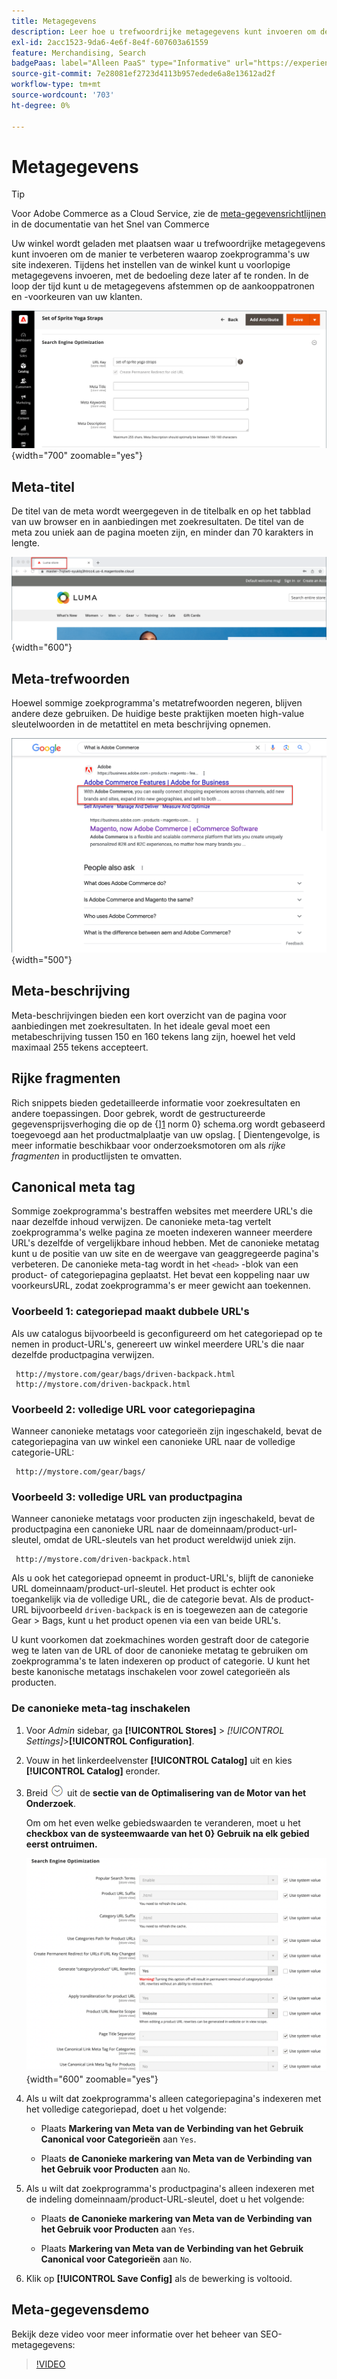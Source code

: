 ```yaml
---
title: Metagegevens
description: Leer hoe u trefwoordrijke metagegevens kunt invoeren om de manier te verbeteren waarop zoekprogramma's uw Commerce-site indexeren.
exl-id: 2acc1523-9da6-4e6f-8e4f-607603a61559
feature: Merchandising, Search
badgePaas: label="Alleen PaaS" type="Informative" url="https://experienceleague.adobe.com/en/docs/commerce/user-guides/product-solutions" tooltip="Is alleen van toepassing op Adobe Commerce op Cloud-projecten (door Adobe beheerde PaaS-infrastructuur) en op projecten in het veld."
source-git-commit: 7e28081ef2723d4113b957edede6a8e13612ad2f
workflow-type: tm+mt
source-wordcount: '703'
ht-degree: 0%

---
```


# Metagegevens

>[!TIP]
>
>Voor Adobe Commerce as a Cloud Service, zie de [ meta-gegevensrichtlijnen ](https://experienceleague.adobe.com/developer/commerce/storefront/setup/seo/metadata/) in de documentatie van het Snel van Commerce

Uw winkel wordt geladen met plaatsen waar u trefwoordrijke metagegevens kunt invoeren om de manier te verbeteren waarop zoekprogramma&#39;s uw site indexeren. Tijdens het instellen van de winkel kunt u voorlopige metagegevens invoeren, met de bedoeling deze later af te ronden. In de loop der tijd kunt u de metagegevens afstemmen op de aankooppatronen en -voorkeuren van uw klanten.

![ montages van het Product - de optimalisering van de onderzoeksmotor ](./assets/product-basic-settings-search-engine-optimization-yoga-strap.png){width="700" zoomable="yes"}

## Meta-titel

De titel van de meta wordt weergegeven in de titelbalk en op het tabblad van uw browser en in aanbiedingen met zoekresultaten. De titel van de meta zou uniek aan de pagina moeten zijn, en minder dan 70 karakters in lengte.

![ storefront van het Voorbeeld - metattitle ](./assets/storefront-home-page-meta-title.png){width="600"}

## Meta-trefwoorden

Hoewel sommige zoekprogramma&#39;s metatrefwoorden negeren, blijven andere deze gebruiken. De huidige beste praktijken moeten high-value sleutelwoorden in de metattitel en meta beschrijving opnemen.

![ browser van het Web onderzoek - metatrefwoorden ](./assets/storefront-meta-description.png){width="500"}

## Meta-beschrijving

Meta-beschrijvingen bieden een kort overzicht van de pagina voor aanbiedingen met zoekresultaten. In het ideale geval moet een metabeschrijving tussen 150 en 160 tekens lang zijn, hoewel het veld maximaal 255 tekens accepteert.

## Rijke fragmenten

Rich snippets bieden gedetailleerde informatie voor zoekresultaten en andere toepassingen. Door gebrek, wordt de gestructureerde gegevensprijsverhoging die op de {][1] norm 0} schema.org wordt gebaseerd toegevoegd aan het productmalplaatje van uw opslag. [ Dientengevolge, is meer informatie beschikbaar voor onderzoeksmotoren om als _rijke fragmenten_ in productlijsten te omvatten.

## Canonical meta tag

Sommige zoekprogramma&#39;s bestraffen websites met meerdere URL&#39;s die naar dezelfde inhoud verwijzen. De canonieke meta-tag vertelt zoekprogramma&#39;s welke pagina ze moeten indexeren wanneer meerdere URL&#39;s dezelfde of vergelijkbare inhoud hebben. Met de canonieke metatag kunt u de positie van uw site en de weergave van geaggregeerde pagina&#39;s verbeteren. De canonieke meta-tag wordt in het `<head>` -blok van een product- of categoriepagina geplaatst. Het bevat een koppeling naar uw voorkeursURL, zodat zoekprogramma&#39;s er meer gewicht aan toekennen.

### Voorbeeld 1: categoriepad maakt dubbele URL&#39;s

Als uw catalogus bijvoorbeeld is geconfigureerd om het categoriepad op te nemen in product-URL&#39;s, genereert uw winkel meerdere URL&#39;s die naar dezelfde productpagina verwijzen.

     http://mystore.com/gear/bags/driven-backpack.html
     http://mystore.com/driven-backpack.html 

### Voorbeeld 2: volledige URL voor categoriepagina

Wanneer canonieke metatags voor categorieën zijn ingeschakeld, bevat de categoriepagina van uw winkel een canonieke URL naar de volledige categorie-URL:

     http://mystore.com/gear/bags/

### Voorbeeld 3: volledige URL van productpagina

Wanneer canonieke metatags voor producten zijn ingeschakeld, bevat de productpagina een canonieke URL naar de domeinnaam/product-url-sleutel, omdat de URL-sleutels van het product wereldwijd uniek zijn.

     http://mystore.com/driven-backpack.html

Als u ook het categoriepad opneemt in product-URL&#39;s, blijft de canonieke URL domeinnaam/product-url-sleutel. Het product is echter ook toegankelijk via de volledige URL, die de categorie bevat. Als de product-URL bijvoorbeeld `driven-backpack` is en is toegewezen aan de categorie Gear > Bags, kunt u het product openen via een van beide URL&#39;s.

U kunt voorkomen dat zoekmachines worden gestraft door de categorie weg te laten van de URL of door de canonieke metatag te gebruiken om zoekprogramma&#39;s te laten indexeren op product of categorie. U kunt het beste kanonische metatags inschakelen voor zowel categorieën als producten.

### De canonieke meta-tag inschakelen

1. Voor _Admin_ sidebar, ga **[!UICONTROL Stores]** > _[!UICONTROL Settings]_>**[!UICONTROL Configuration]**.

1. Vouw in het linkerdeelvenster **[!UICONTROL Catalog]** uit en kies **[!UICONTROL Catalog]** eronder.

1. Breid ![ selecteur van de Uitbreiding ](../assets/icon-display-expand.png) uit de **sectie van de Optimalisering van de Motor van het Onderzoek**.

   Om om het even welke gebiedswaarden te veranderen, moet u het **checkbox van de systeemwaarde van het 0} Gebruik na elk gebied eerst ontruimen.**

   ![ configuratie van de Catalogus - de optimalisering van de onderzoeksmotor ](../configuration-reference/catalog/assets/catalog-search-engine-optimization.png){width="600" zoomable="yes"}

1. Als u wilt dat zoekprogramma&#39;s alleen categoriepagina&#39;s indexeren met het volledige categoriepad, doet u het volgende:

   - Plaats **Markering van Meta van de Verbinding van het Gebruik Canonical voor Categorieën** aan `Yes`.

   - Plaats **de Canonieke markering van Meta van de Verbinding van het Gebruik voor Producten** aan `No`.

1. Als u wilt dat zoekprogramma&#39;s productpagina&#39;s alleen indexeren met de indeling domeinnaam/product-URL-sleutel, doet u het volgende:

   - Plaats **de Canonieke markering van Meta van de Verbinding van het Gebruik voor Producten** aan `Yes`.

   - Plaats **Markering van Meta van de Verbinding van het Gebruik Canonical voor Categorieën** aan `No`.

1. Klik op **[!UICONTROL Save Config]** als de bewerking is voltooid.

## Meta-gegevensdemo

Bekijk deze video voor meer informatie over het beheer van SEO-metagegevens:

>[!VIDEO](https://video.tv.adobe.com/v/343750?quality=12&learn=on)

[1]: https://schema.org/
